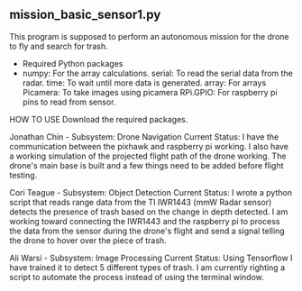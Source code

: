 ## mission_basic_sensor1.py
This program is supposed to perform an autonomous mission for the drone to fly and search for trash. 

* Required Python packages
* numpy: For the array calculations.
serial: To read the serial data from the radar.
time: To wait until more data is generated.
array: For arrays
Picamera: To take images using picamera
RPi.GPIO: For raspberry pi pins to read from sensor. 

HOW TO USE
Download the required packages.










Jonathan Chin - Subsystem: Drone Navigation
Current Status: I have the communication between the pixhawk and raspberry pi working. I also have a working simulation of the projected flight path of the drone working. The drone's main base is built and a few things need to be added before flight testing.

Cori Teague - Subsystem: Object Detection
Current Status: I wrote a python script that reads range data from the TI IWR1443 (mmW Radar sensor) detects the presence of trash based on the change in depth detected. I am working toward connecting the IWR1443 and the raspberry pi to process the data from the sensor during the drone's flight and send a signal telling the drone to hover over the piece of trash.

Ali Warsi - Subsystem: Image Processing 
Current Status: Using Tensorflow I have trained it to detect 5 different types of trash. I am currently righting a script to automate the process instead of using the terminal window. 
